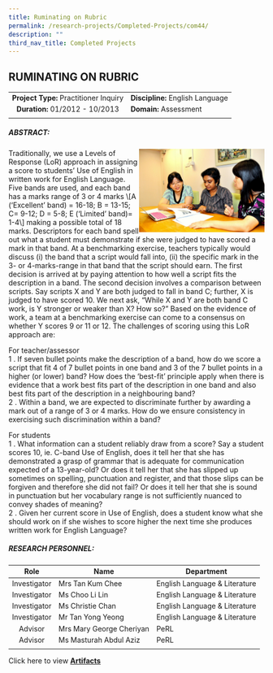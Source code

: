 ```yaml
---
title: Ruminating on Rubric
permalink: /research-projects/Completed-Projects/com44/
description: ""
third_nav_title: Completed Projects
---
```

## RUMINATING ON RUBRIC

|   |   |
|:-:|---|
| **Project Type:** Practitioner Inquiry  | **Discipline:** English Language  |
| **Duration:** 01/2012 - 10/2013  | **Domain:** Assessment  |
|   |   |

##### ABSTRACT:

<img src="/images/ruminating on rubric.jpg" style="width:49%" align=right>
Traditionally, we use a Levels of Response (LoR) approach in assigning a score to students’ Use of English in written work for English Language. Five bands are used, and each band has a marks range of 3 or 4 marks \[A (‘Excellent’ band) = 16-18; B = 13-15; C= 9-12; D = 5-8; E (‘Limited’ band)= 1-4\] making a possible total of 18 marks. Descriptors for each band spell out what a student must demonstrate if she were judged to have scored a mark in that band. At a benchmarking exercise, teachers typically would discuss (i) the band that a script would fall into, (ii) the specific mark in the 3- or 4-marks-range in that band that the script should earn. The first decision is arrived at by paying attention to how well a script fits the description in a band. The second decision involves a comparison between scripts. Say scripts X and Y are both judged to fall in band C; further, X is judged to have scored 10. We next ask, “While X and Y are both band C work, is Y stronger or weaker than X? How so?” Based on the evidence of work, a team at a benchmarking exercise can come to a consensus on whether Y scores 9 or 11 or 12.
The challenges of scoring using this LoR approach are:

For teacher/assessor<br>
1 \.  If seven bullet points make the description of a band, how do we score a script that fit 4 of 7 bullet points in one band and 3 of the 7 bullet points in a higher (or lower) band? How does the ‘best-fit’ principle apply when there is evidence that a work best fits part of the description in one band and also best fits part of the description in a neighbouring band?<br>
2 \.  Within a band, we are expected to discriminate further by awarding a mark out of a range of 3 or 4 marks. How do we ensure consistency in exercising such discrimination within a band?

For students<br>
1 \.  What information can a student reliably draw from a score? Say a student scores 10, ie. C-band Use of English, does it tell her that she has demonstrated a grasp of grammar that is adequate for communication expected of a 13-year-old? Or does it tell her that she has slipped up sometimes on spelling, punctuation and register, and that those slips can be forgiven and therefore she did not fail? Or does it tell her that she is sound in punctuation but her vocabulary range is not sufficiently nuanced to convey shades of meaning?<br>
2 \.  Given her current score in Use of English, does a student know what she should work on if she wishes to score higher the next time she produces written work for English Language?

##### RESEARCH PERSONNEL:

| Role  | Name  | Department  |
|:-:|---|---|
| Investigator  | Mrs Tan Kum Chee  | English Language & Literature  |
| Investigator  |  Ms Choo Li Lin | English Language & Literature  |
| Investigator  |Ms Christie Chan   |  English Language & Literature |
| Investigator  | Mr Tan Yong Yeong  |  English Language & Literature |
|  Advisor | Mrs Mary George Cheriyan  |  PeRL |
|  Advisor | Ms Masturah Abdul Aziz  |  PeRL |
|   |   |   |

Click here to view [**Artifacts**](https://inet.rgs.edu.sg/staff/PeRL/RC/Web/Shared%20Documents/Forms/AllItems.aspx?RootFolder=%2Fstaff%2FPeRL%2FRC%2FWeb%2FShared%20Documents%2F2012%5FThamKumCheeEtAl%5FRuminatingRubric&FolderCTID=0x01200031712F504D8D504CA3B282CB29566D72&View=%7B47BC0F48%2D6ED4%2D454D%2D932E%2D260891C384CC%7D)